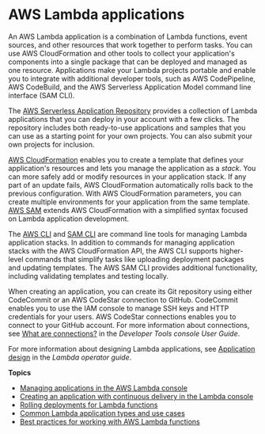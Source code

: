 # AWS Lambda applications<a name="deploying-lambda-apps"></a>

An AWS Lambda application is a combination of Lambda functions, event sources, and other resources that work together to perform tasks\. You can use AWS CloudFormation and other tools to collect your application's components into a single package that can be deployed and managed as one resource\. Applications make your Lambda projects portable and enable you to integrate with additional developer tools, such as AWS CodePipeline, AWS CodeBuild, and the AWS Serverless Application Model command line interface \(SAM CLI\)\.

The [AWS Serverless Application Repository](https://docs.aws.amazon.com/serverlessrepo/latest/devguide/) provides a collection of Lambda applications that you can deploy in your account with a few clicks\. The repository includes both ready\-to\-use applications and samples that you can use as a starting point for your own projects\. You can also submit your own projects for inclusion\.

[AWS CloudFormation](https://docs.aws.amazon.com/AWSCloudFormation/latest/UserGuide/cfn-whatis-concepts.html) enables you to create a template that defines your application's resources and lets you manage the application as a *stack*\. You can more safely add or modify resources in your application stack\. If any part of an update fails, AWS CloudFormation automatically rolls back to the previous configuration\. With AWS CloudFormation parameters, you can create multiple environments for your application from the same template\. [AWS SAM](lambda-settingup.md#lambda-settingup-awssam) extends AWS CloudFormation with a simplified syntax focused on Lambda application development\.

The [AWS CLI](lambda-settingup.md#lambda-settingup-awscli) and [SAM CLI](lambda-settingup.md#lambda-settingup-samcli) are command line tools for managing Lambda application stacks\. In addition to commands for managing application stacks with the AWS CloudFormation API, the AWS CLI supports higher\-level commands that simplify tasks like uploading deployment packages and updating templates\. The AWS SAM CLI provides additional functionality, including validating templates and testing locally\.

When creating an application, you can create its Git repository using either CodeCommit or an AWS CodeStar connection to GitHub\. CodeCommit enables you to use the IAM console to manage SSH keys and HTTP credentials for your users\. AWS CodeStar connections enables you to connect to your GitHub account\. For more information about connections, see [What are connections?](https://docs.aws.amazon.com/dtconsole/latest/userguide/welcome-connections.html) in the *Developer Tools console User Guide*\.

For more information about designing Lambda applications, see [Application design](https://docs.aws.amazon.com/lambda/latest/operatorguide/application-design.html) in the *Lambda operator guide*\.

**Topics**
+ [Managing applications in the AWS Lambda console](applications-console.md)
+ [Creating an application with continuous delivery in the Lambda console](applications-tutorial.md)
+ [Rolling deployments for Lambda functions](lambda-rolling-deployments.md)
+ [Common Lambda application types and use cases](applications-usecases.md)
+ [Best practices for working with AWS Lambda functions](best-practices.md)